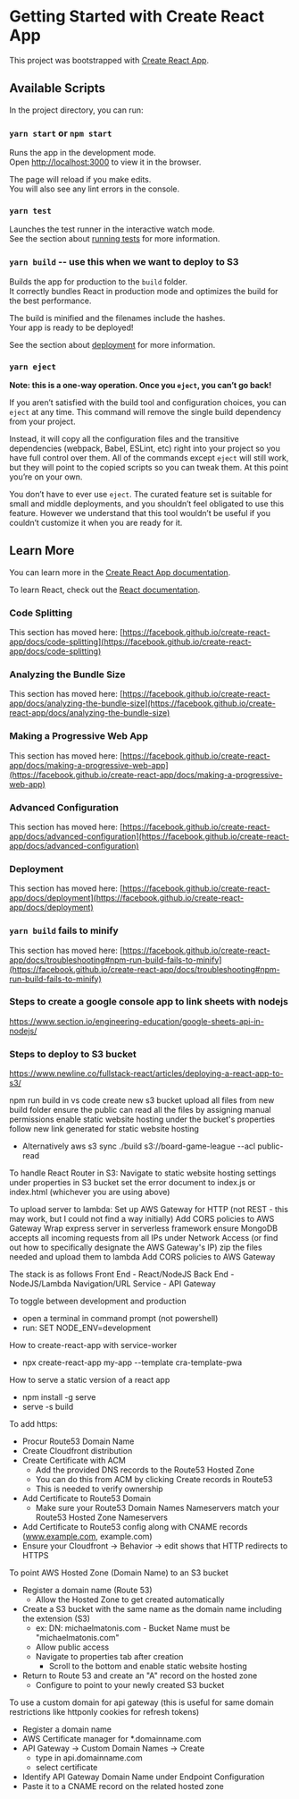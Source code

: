 # Getting Started with Create React App

This project was bootstrapped with [Create React App](https://github.com/facebook/create-react-app).

## Available Scripts

In the project directory, you can run:

### `yarn start` or `npm start`

Runs the app in the development mode.\
Open [http://localhost:3000](http://localhost:3000) to view it in the browser.

The page will reload if you make edits.\
You will also see any lint errors in the console.

### `yarn test`

Launches the test runner in the interactive watch mode.\
See the section about [running tests](https://facebook.github.io/create-react-app/docs/running-tests) for more information.

### `yarn build` -- use this when we want to deploy to S3

Builds the app for production to the `build` folder.\
It correctly bundles React in production mode and optimizes the build for the best performance.

The build is minified and the filenames include the hashes.\
Your app is ready to be deployed!

See the section about [deployment](https://facebook.github.io/create-react-app/docs/deployment) for more information.

### `yarn eject`

**Note: this is a one-way operation. Once you `eject`, you can’t go back!**

If you aren’t satisfied with the build tool and configuration choices, you can `eject` at any time. This command will remove the single build dependency from your project.

Instead, it will copy all the configuration files and the transitive dependencies (webpack, Babel, ESLint, etc) right into your project so you have full control over them. All of the commands except `eject` will still work, but they will point to the copied scripts so you can tweak them. At this point you’re on your own.

You don’t have to ever use `eject`. The curated feature set is suitable for small and middle deployments, and you shouldn’t feel obligated to use this feature. However we understand that this tool wouldn’t be useful if you couldn’t customize it when you are ready for it.

## Learn More

You can learn more in the [Create React App documentation](https://facebook.github.io/create-react-app/docs/getting-started).

To learn React, check out the [React documentation](https://reactjs.org/).

### Code Splitting

This section has moved here: [https://facebook.github.io/create-react-app/docs/code-splitting](https://facebook.github.io/create-react-app/docs/code-splitting)

### Analyzing the Bundle Size

This section has moved here: [https://facebook.github.io/create-react-app/docs/analyzing-the-bundle-size](https://facebook.github.io/create-react-app/docs/analyzing-the-bundle-size)

### Making a Progressive Web App

This section has moved here: [https://facebook.github.io/create-react-app/docs/making-a-progressive-web-app](https://facebook.github.io/create-react-app/docs/making-a-progressive-web-app)

### Advanced Configuration

This section has moved here: [https://facebook.github.io/create-react-app/docs/advanced-configuration](https://facebook.github.io/create-react-app/docs/advanced-configuration)

### Deployment

This section has moved here: [https://facebook.github.io/create-react-app/docs/deployment](https://facebook.github.io/create-react-app/docs/deployment)

### `yarn build` fails to minify

This section has moved here: [https://facebook.github.io/create-react-app/docs/troubleshooting#npm-run-build-fails-to-minify](https://facebook.github.io/create-react-app/docs/troubleshooting#npm-run-build-fails-to-minify)

### Steps to create a google console app to link sheets with nodejs

https://www.section.io/engineering-education/google-sheets-api-in-nodejs/

### Steps to deploy to S3 bucket

https://www.newline.co/fullstack-react/articles/deploying-a-react-app-to-s3/

npm run build in vs code
create new s3 bucket
upload all files from new build folder
ensure the public can read all the files by assigning manual permissions
enable static website hosting under the bucket's properties
follow new link generated for static website hosting

- Alternatively 
aws s3 sync ./build  s3://board-game-league --acl public-read

To handle React Router in S3:
Navigate to static website hosting settings under properties in S3 bucket
set the error document to index.js or index.html (whichever you are using above)

To upload server to lambda:
Set up AWS Gateway for HTTP (not REST - this may work, but I could not find a way initially)
Add CORS policies to AWS Gateway
Wrap express server in serverless framework
ensure MongoDB accepts all incoming requests from all IPs under Network Access (or find out how to specifically designate the AWS Gateway's IP)
zip the files needed and upload them to lambda
Add CORS policies to AWS Gateway


The stack is as follows
Front End - React/NodeJS
Back End - NodeJS/Lambda
Navigation/URL Service - API Gateway




To toggle between development and production
- open a terminal in command prompt (not powershell)
- run: SET NODE_ENV=development

How to create-react-app with service-worker
- npx create-react-app my-app --template cra-template-pwa

How to serve a static version of a react app
- npm install -g serve
- serve -s build

To add https:
- Procur Route53 Domain Name
- Create Cloudfront distribution
- Create Certificate with ACM
    - Add the provided DNS records to the Route53 Hosted Zone
    - You can do this from ACM by clicking Create records in Route53
    - This is needed to verify ownership
- Add Certificate to Route53 Domain
    - Make sure your Route53 Domain Names Nameservers match your Route53 Hosted Zone Nameservers
- Add Certificate to Route53 config along with CNAME records (www.example.com, example.com)
- Ensure your Cloudfront -> Behavior -> edit shows that HTTP redirects to HTTPS


To point AWS Hosted Zone (Domain Name) to an S3 bucket
- Register a domain name (Route 53)
    - Allow the Hosted Zone to get created automatically
- Create a S3 bucket with the same name as the domain name including the extension (S3)
    - ex: DN: michaelmatonis.com - Bucket Name must be "michaelmatonis.com"
    - Allow public access
    - Navigate to properties tab after creation 
        - Scroll to the bottom and enable static website hosting
- Return to Route 53 and create an "A" record on the hosted zone
    - Configure to point to your newly created S3 bucket


To use a custom domain for api gateway (this is useful for same domain restrictions like httponly cookies for refresh tokens)
- Register a domain name
- AWS Certificate manager for *.domainname.com
- API Gateway -> Custom Domain Names -> Create
    - type in api.domainname.com
    - select certificate 
- Identify API Gateway Domain Name under Endpoint Configuration
- Paste it to a CNAME record on the related hosted zone
